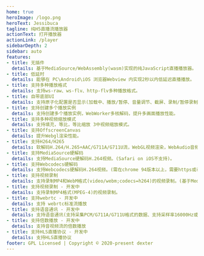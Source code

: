 ```yaml
---
home: true
heroImage: /logo.png
heroText: Jessibuca
tagline: 纯H5直播流播放器
actionText: 打开播放器
actionLink: /player
sidebarDepth: 2
sidebar: auto
features:
- title: 无插件
  details: 基于MediaSource/WebAssembly(wasm)实现的纯JavaScript直播播放器。
- title: 低延时
  details: 能够在 PC\Android\iOS 浏览器Webview 内实现2秒以内低延迟直播播放。
- title: 支持多种播放格式
  details: 支持ws-raw、ws-flv、http-flv多种播放格式。
- title: 自带底部UI
  details: 支持原子化配置是否显示(加载中、播放/暂停、音量调节、截屏、录制/暂停录制、全屏/取消全屏、流量显示)。
- title: 支持创建多个播放实例
  details: 支持创建多个播放实例，WebWorker多核解码，提升多画面播放性能。
- title: 支持多种视频缩放模式
  details: 支持填充，等比，等比缩放 3中视频缩放模式。
- title: 支持OffscreenCanvas
  details: 提升Webgl渲染性能。
- title: 支持H264/H265
  details: 软解码H.264/H.265+AAC/G711A/G711U流，WebGL视频渲染，WebAudio音频播放。
- title: 支持MediaSource硬解码
  details: 支持MediaSource硬解码H.264视频。(Safari on iOS不支持)。
- title: 支持Webcodecs硬解码
  details: 支持Webcodecs硬解码H.264视频。(需在chrome 94版本以上，需要https或者localhost环境),支持在WebWorker中硬解码。
- title: 支持视频录制
  details: 支持录制MP4和WebM格式(video/webm;codecs=h264)的视频录制。(基于MediaRecorder)。
- title: 支持视频录制 - 开发中
  details: 支持录制MP4格式(MPEG-4)的视频录制。
- title: 支持webrtc - 开发中
  details: 支持 webrtc标准流播放
- title: 支持语音通讯 - 开发中
  details: 支持语音通讯(支持采集PCM/G711A/G711U格式的数据、支持采样率16000Hz或8000Hz，采样精度32bits或者16bits，支持单通道或双通道)
- title: 支持倍数播放 - 开发中
  details: 支持音视频流的倍数播放
- title: 支持HLS直播协议 - 开发中
  details: 支持HLS直播协议
footer: GPL Licensed | Copyright © 2020-present dexter
---
```

